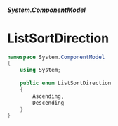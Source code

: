 ##### System.ComponentModel
# ListSortDirection

``` csharp
namespace System.ComponentModel
{
    using System;
    
    public enum ListSortDirection
    {
        Ascending,
        Descending
    }
}
```
